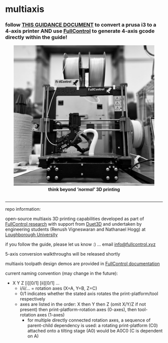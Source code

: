 # multiaxis

### follow **[THIS GUIDANCE DOCUMENT](https://colab.research.google.com/github/FullControlXYZ/multiaxis/blob/main/prusai3_XYZB1/prusa_4axis_guide_colab.ipynb)** to convert a prusa i3 to a 4-axis printer **AND** use [FullControl](https://github.com/FullControlXYZ/fullcontrol/#readme) to generate 4-axis gcode directly within the guide!

<p align="center">
  <picture>
  <img src="https://github.com/FullControlXYZ/multiaxis/raw/main/prusai3_XYZB1/Images/overall_image.jpg" width="450">
  </picture>
  <br><b>think beyond <em>'normal'</em> 3D printing</b><br><br>
</p>

------------------

repo information:

open-source multiaxis 3D printing capabilities developed as part of [FullControl research](https://github.com/FullControlXYZ/fullcontrol/#readme) with support from [Duet3D](https://www.duet3d.com/) and undertaken by engineering students (Renush Vigneswaran and Nathanael Hogg) at [Loughborough University](https://www.lboro.ac.uk/)

if you follow the guide, please let us know :) ... email [info@fullcontrol.xyz](mailto:info@fullcontrol.xyz)

5-axis conversion walkthroughs will be released shortly

multiaxis toolpath design demos are provided in [FullControl documentation](https://github.com/FullControlXYZ/fullcontrol/#readme)

current naming convention (may change in the future):

- X Y Z [i][0/1] [ii][0/1] ...
    - i/ii/... = rotation axes (X=A, Y=B, Z=C)
    - 0/1 indicates whether the stated axis rotates the print-platform/tool respectively
    - axes are listed in the order: X then Y then Z (omit X/Y/Z if not present) then print-platform-rotation axes (0-axes), then tool-rotation axes (1-axes)
        - for multiple directly connected rotation axes, a sequence of parent-child dependency is used: a rotating print-platform (C0) attached onto a tilting stage (A0) would be A0C0 (C is dependent on A)
